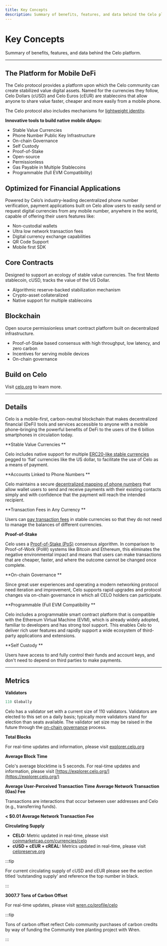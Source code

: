 ```yaml
---
title: Key Concepts
description: Summary of benefits, features, and data behind the Celo platform.
---
```


# Key Concepts

Summary of benefits, features, and data behind the Celo platform.

---

## The Platform for Mobile DeFi

The Celo protocol provides a platform upon which the Celo community can create stabilized value digital assets. Named for the currencies they follow, Celo Dollars (cUSD) and Celo Euros (cEUR) are stablecoins that allow anyone to share value faster, cheaper and more easily from a mobile phone.

The Celo protocol also includes mechanisms for [lightweight identity](/protocol/identity/).

**Innovative tools to build native mobile dApps:**

- Stable Value Currencies
- Phone Number Public Key Infrastructure
- On-chain Governance
- Self Custody
- Proof-of-Stake
- Open-source
- Permissionless
- Gas Payable in Multiple Stablecoins
- Programmable (full EVM Compatibility)

## Optimized for Financial Applications

Powered by Celo’s industry-leading decentralized phone number verification, payment applications built on Celo allow users to easily send or request digital currencies from any mobile number, anywhere in the world, capable of offering their users features like:

- Non-custodial wallets
- Ultra low network transaction fees
- Digital currency exchange capabilities
- QR Code Support
- Mobile first SDK

## Core Contracts

Designed to support an ecology of stable value currencies. The first Mento stablecoin, cUSD, tracks the value of the US Dollar.

- Algorithmic reserve-backed stabilization mechanism
- Crypto-asset collateralized
- Native support for multiple stablecoins

## Blockchain

Open source permissionless smart contract platform built on decentralized infrastructure.

- Proof-of-Stake based consensus with high throughput, low latency, and zero carbon
- Incentives for serving mobile devices
- On-chain governance

## Build on Celo

Visit [celo.org](https://celo.org) to learn more.

---

## Details

Celo is a mobile-first, carbon-neutral blockchain that makes decentralized financial (DeFi) tools and services accessible to anyone with a mobile phone–bringing the powerful benefits of DeFi to the users of the 6 billion smartphones in circulation today.

**Stable Value Currencies **

Celo includes native support for multiple [ERC20-like stable currencies](learn/celo-protocol.md#stable-cryptocurrencies) pegged to ‘fiat’ currencies like the US dollar, to facilitate the use of Celo as a means of payment.

**Accounts Linked to Phone Numbers **

Celo maintains a secure [decentralized mapping of phone numbers](/protocol/identity/) that allow wallet users to send and receive payments with their existing contacts simply and with confidence that the payment will reach the intended recipient.

**Transaction Fees in Any Currency **

Users can [pay transaction fees](/protocol/transaction/erc20-transaction-fees) in stable currencies so that they do not need to manage the balances of different currencies.

**Proof-of-Stake**

Celo uses a [Proof-of-Stake (PoS)](/protocol/pos/) consensus algorithm. In comparison to Proof-of-Work (PoW) systems like Bitcoin and Ethereum, this eliminates the negative environmental impact and means that users can make transactions that are cheaper, faster, and where the outcome cannot be changed once complete.

**On-chain Governance **

Since great user experiences and operating a modern networking protocol need iteration and improvement, Celo supports rapid upgrades and protocol changes via on-chain governance in which all CELO holders can participate.

**Programmable (Full EVM Compatibility **

Celo includes a programmable smart contract platform that is compatible with the Ethereum Virtual Machine (EVM), which is already widely adopted, familiar to developers and has strong tool support. This enables Celo to deliver rich user features and rapidly support a wide ecosystem of third-party applications and extensions.

**Self Custody **

Users have access to and fully control their funds and account keys, and don't need to depend on third parties to make payments.

---

## Metrics

**Validators**

```jsx
110 Globally
```

Celo has a validator set with a current size of 110 validators. Validators are elected to this set on a daily basis; typically more validators stand for election than seats available. The validator set size may be raised in the future through the [on-chain governance](/protocol/governance) process.

**Total Blocks**

For real-time updates and information, please visit [explorer.celo.org](https://explorer.celo.org/)

**Average Block Time**

Celo's average blocktime is 5 seconds. For real-time updates and information, please visit [https://explorer.celo.org/](https://explorer.celo.org/)

**Average User-Perceived Transaction Time Average Network Transaction (Gas) Fee**

Transactions are interactions that occur between user addresses and Celo (e.g., transferring funds).

**< $0.01 Average Network Transaction Fee**

**Circulating Supply**

- **CELO:** Metric updated in real-time, please visit [coinmarketcap.com/currencies/celo](https://coinmarketcap.com/currencies/celo/)
- **cUSD + cEUR + cREAL:** Metrics updated in real-time, please visit [celoreserve.org](https://celoreserve.org/)

:::tip

For current circulating supply of cUSD and cEUR please see the section titled ‘outstanding supply’ and reference the top number in black.

:::

**3007.7 Tons of Carbon Offset**

For real-time updates, please visit [wren.co/profile/celo](https://www.wren.co/profile/celo)

:::tip

Tons of carbon offset reflect Celo community purchases of carbon credits by way of funding the Community tree planting project with Wren.

:::
